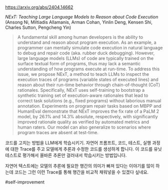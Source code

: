 https://arxiv.org/abs/2404.14662

*NExT: Teaching Large Language Models to Reason about Code Execution* (Ansong Ni, Miltiadis Allamanis, Arman Cohan, Yinlin Deng, Kensen Shi, Charles Sutton, Pengcheng Yin)

> A fundamental skill among human developers is the ability to understand and reason about program execution. As an example, a programmer can mentally simulate code execution in natural language to debug and repair code (aka. rubber duck debugging). However, large language models (LLMs) of code are typically trained on the surface textual form of programs, thus may lack a semantic understanding of how programs execute at run-time. To address this issue, we propose NExT, a method to teach LLMs to inspect the execution traces of programs (variable states of executed lines) and reason about their run-time behavior through chain-of-thought (CoT) rationales. Specifically, NExT uses self-training to bootstrap a synthetic training set of execution-aware rationales that lead to correct task solutions (e.g., fixed programs) without laborious manual annotation. Experiments on program repair tasks based on MBPP and HumanEval demonstrate that NExT improves the fix rate of a PaLM 2 model, by 26.1% and 14.3% absolute, respectively, with significantly improved rationale quality as verified by automated metrics and human raters. Our model can also generalize to scenarios where program traces are absent at test-time.

코드를 고치는 방법을 LLM에게 학습시키기. 자연어 프롬프트, 코드, 테스트, 실행 과정에 대한 Trace를 주고 모델에게 추론과 수정한 코드를 생성하게 합니다. 이 코드를 유닛 테스트로 평가해서 올바른 추론만 걸러내서 학습시키는 방법입니다.

자연어 텍스트에는 모델의 추론에 필요한 행간의 의미가 빠져 있다는 이야기를 많이 하는데 코드는 그런 이런 Trace를 통해 행간을 비교적 채워넣을 수 있겠다 싶네요.

#self-improvement 